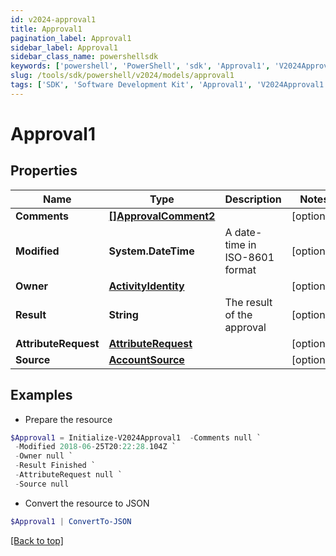 ```yaml
---
id: v2024-approval1
title: Approval1
pagination_label: Approval1
sidebar_label: Approval1
sidebar_class_name: powershellsdk
keywords: ['powershell', 'PowerShell', 'sdk', 'Approval1', 'V2024Approval1']
slug: /tools/sdk/powershell/v2024/models/approval1
tags: ['SDK', 'Software Development Kit', 'Approval1', 'V2024Approval1']
---
```


# Approval1

## Properties

| Name | Type | Description | Notes |
| --- | --- | --- | --- |
| **Comments** | [**[]ApprovalComment2**](approval-comment2) |  | [optional] |
| **Modified** | **System.DateTime** | A date-time in ISO-8601 format | [optional] |
| **Owner** | [**ActivityIdentity**](activity-identity) |  | [optional] |
| **Result** | **String** | The result of the approval | [optional] |
| **AttributeRequest** | [**AttributeRequest**](attribute-request) |  | [optional] |
| **Source** | [**AccountSource**](account-source) |  | [optional] |

## Examples

- Prepare the resource

```powershell
$Approval1 = Initialize-V2024Approval1  -Comments null `
 -Modified 2018-06-25T20:22:28.104Z `
 -Owner null `
 -Result Finished `
 -AttributeRequest null `
 -Source null
```

- Convert the resource to JSON

```powershell
$Approval1 | ConvertTo-JSON
```

[[Back to top]](#)
